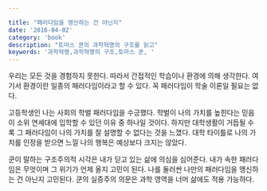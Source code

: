 ```yaml
---

title: "패러다임을 맹신하는 건 아닌지"
date: '2016-04-02'
category: 'book'
description: "토마스 쿤의 과학혁명의 구조를 읽고"
keywords: '과학혁명,과학혁명의 구조,토마스 쿤, '
---
```


우리는 모든 것을 경험하지 못한다. 따라서 간접적인 학습이나 환경에 의해 생각한다. 여기서 환경이란 일종의 패러다임이라고 할 수 있다. 꼭 패러다임이 학술 이론일 필요는 없다.

고등학생인 나는 사회의 학벌 패러다임을 수긍했다. 학벌이 나의 가치를 높힌다는 믿음이 소위 연세대에 입학할 수 있던 이유 중 하나일 것이다. 하지만 대학생활이 거듭될 수록 그 패러다임이 나의 가치를 잘 설명할 수 없다는 것을 느꼈다. 대학 타이틀로 나의 가치를 인정을 받으면 느낄 나의 행복은 예상보다 크지는 않았다.

쿤이 말하는 구조주의적 시각은  내가 딛고 있는 삶에 의심을 심어준다. 내가 속한 패러다임은 무엇이며 그 위기가 언제 올지 고민이 된다. 나를 둘러싼 나만의 패러다임을 맹신하는 건 아닌지 고민된다. 쿤의 실증주의 의문은 과학 영역을 너머 삶에도 적용 가능하다. 
